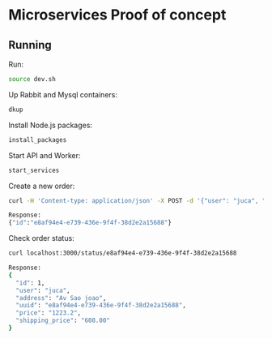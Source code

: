 # Microservices Proof of concept

## Running

Run:

```bash
source dev.sh
```

Up Rabbit and Mysql containers:

```bash
dkup
```

Install Node.js packages:

```bash
install_packages
```

Start API and Worker:

```bash
start_services
```

Create a new order:

```bash
curl -H 'Content-type: application/json' -X POST -d '{"user": "juca", "address": "Av Sao joao", "price": 1223.2}' localhost:3000/order

Response:
{"id":"e8af94e4-e739-436e-9f4f-38d2e2a15688"}
```

Check order status:

```bash
curl localhost:3000/status/e8af94e4-e739-436e-9f4f-38d2e2a15688

Response:
{
  "id": 1,
  "user": "juca",
  "address": "Av Sao joao",
  "uuid": "e8af94e4-e739-436e-9f4f-38d2e2a15688",
  "price": "1223.2",
  "shipping_price": "608.00"
}
```
